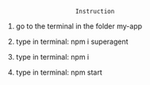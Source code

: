                         Instruction



1) go to the terminal in the folder my-app

2) type in terminal: npm i superagent

3) type in terminal: npm i

4) type in terminal: npm start
